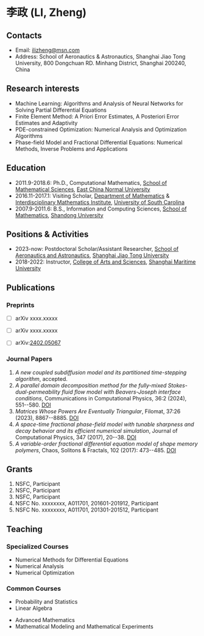 # 李政 (LI, Zheng)

## Contacts
- Email: ilizheng@msn.com
- Address: School of Aeronautics & Astronautics, Shanghai Jiao Tong University, 800 Dongchuan RD. Minhang District, Shanghai 200240, China

## Research interests
- Machine Learning: Algorithms and Analysis of Neural Networks for Solving Partial Differential Equations
- Finite Element Method: A Priori Error Estimates, A Posteriori Error Estimates and Adaptivity
- PDE-constrained Optimization: Numerical Analysis and Optimization Algorithms
- Phase-field Model and Fractional Differential Equations: Numerical Methods, Inverse Problems and Applications

## Education
- 2011.9-2018.6: Ph.D., Computational Mathematics, [School of Mathematical Sciences](https://math.ecnu.edu.cn/ "Math@ECNU"), [East China Normal University](https://www.ecnu.edu.cn/ "ECNU") <!--Thesis: Numerical Methods for Some Nonlocal and Nonlinear Problems, Supervisor: Prof. Danping Yang-->
- 2016.11-2017.1: Visiting Scholar, [Department of Mathematics](http://math.sc.edu "Math") & [Interdisciplinary Mathematics Institute](https://sc.edu/study/colleges_schools/artsandsciences/mathematics/research/imi/index.php "Historic IMI"), [University of South Carolina](https://sc.edu "UofSC") <!-- Project: Numerical Analysis and Applications of Phase-field Model and Fractional Differential Equations, Supervisor: Prof. Hong Wang-->
- 2007.9-2011.6: B.S., Information and Computing Sciences, [School of Mathematics](https://www.math.sdu.edu.cn/ "Math@SDU"), [Shandong University](https://www.sdu.edu.cn/ "SDU")

## Positions & Activities 
- 2023-now: Postdoctoral Scholar/Assistant Researcher, [School of Aeronautics and Astronautics](https://www.aero.sjtu.edu.cn/ "SAA"), [Shanghai Jiao Tong University](https://www.sjtu.edu.cn/ "SJTU") <!-- Project: Neural Networks for Solving Partial Differential Equations, Mentor: Associate Prof. Hui Xu -->
- 2018-2022: Instructor, [College of Arts and Sciences](wlxy.shmtu.edu.cn/ "CAS"), [Shanghai Maritime University](www.shmtu.edu.cn/ "SHMTU")

## Publications
### Preprints
- [ ] arXiv xxxx.xxxxx
- [ ] arXiv xxxx.xxxxx
- [ ] arXiv:[2402.05067](https://arxiv.org/abs/2402.05067)


### Journal Papers
1. _A new coupled subdiffusion model and its partitioned time-stepping algorithm_, accepted.<!-- Journal of Computational Mathematics J COMPUT MATH: CiteScore（Q3), JIF(Q2), JCI(Q3), 中科院SCI分区（2023四四, 2022四三）, 中国数学会(T1) -->
4. _A parallel domain decomposition method for the fully-mixed Stokes-dual-permeability fluid flow model with Beavers-Joseph interface conditions_,  Communications in Computational Physics, 36:2 (2024), 551--580. [DOI](https://doi.org/10.4208/cicp.OA-2023-0258) <!-- COMMUN COMPUT PHYS: CiteScore（Q1), JIF(Q1), JCI(Q1), 中科院SCI分区（2022二一, 2023三四, 2024三三）, 中国数学会(T1) -->
3. _Matrices Whose Powers Are Eventually Triangular_, 	Filomat, 37:26 (2023), 8867--8885. [DOI](https://doi.org/10.2298/FIL2326867M) <!-- FILOMAT: CiteScore（Q3), JIF(Q2), JCI(Q3), 中科院SCI分区（2022四四） -->
2. _A space-time fractional phase-field model with tunable sharpness and decay behavior and its efficient numerical simulation_, Journal of Computational Physics, 347 (2017), 20--38. [DOI](https://doi.org/10.1016/j.jcp.2017.06.036)  <!-- J COMPUT PHYS: CiteScore（Q1), JIF(Q1), JCI(Q1), 中科院SCI分区（2022二一，Top）, 中国数学会(T1) -->
1. _A variable-order fractional differential equation model of shape memory polymers_, Chaos, Solitons & Fractals, 102 (2017): 473--485. [DOI](https://doi.org/10.1016/j.chaos.2017.04.042) <!-- CHAOS SOLITON FRACT: CiteScore（Q1), JIF(Q1), JCI(Q1), 中科院SCI分区（2022一一, Top） -->

## Grants
1. NSFC, Participant
4. NSFC, Participant
3. NSFC, Participant
2. NSFC No. xxxxxxxx, A011701, 201601-201912, Participant
1. NSFC No. xxxxxxxx, A011701, 201301-201512, Participant

## Teaching
### Specialized Courses
- Numerical Methods for Differential Equations
- Numerical Analysis
- Numerical Optimization
  
### Common Courses
* Probability and Statistics
* Linear Algebra
+ Advanced Mathematics
+ Mathematical Modeling and Mathematical Experiments
